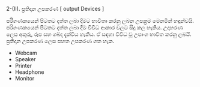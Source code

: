 2-(II). ප්‍රතිදාන උපකරණ [ output Devices ]

පරිගණකයෙන් පිටතට දත්ත ලබා දීමට භාවිතා කරනු ලබන උපක්‍රම මෙනමින් හඳුන්වයි.  පරිගණකයෙන් පිටතට දත්ත ලබා දීම විවිධ ආකාර වලට සිදු කල හැකිය. උදාහරණ ලෙස අකුරු, රූප සහ ශබ්ද දැක්විය හැකිය. ඒ සඳහා විවිධ වූ උපාංග භාවිත කරනු ලබයි. ප්‍රතිදාන උපකරණ ලෙස පහත උපකරණ ගත හැක.

- Webcam
- Speaker
- Printer
- Headphone
- Monitor
